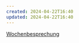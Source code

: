 ```yaml
---
created: 2024-04-22T16:40
updated: 2024-04-22T16:40
---
```

[Wochenbesprechung](../pages/Besprechungen/Wochenbesprechung.md)

